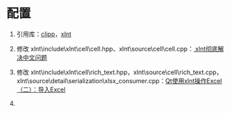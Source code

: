 # 配置

1. 引用库：[clipp](https://github.com/muellan/clipp/releases/tag/v1.2.3)，[xlnt](https://github.com/tfussell/xlnt/releases/tag/v1.5.0)

2. 修改 xlnt\include\xlnt\cell\cell.hpp、xlnt\source\cell\cell.cpp：[
xlnt彻底解决中文问题
](https://blog.csdn.net/pipi0714/article/details/104757233)

3. 修改 xlnt\include\xlnt\cell\rich_text.hpp，xlnt\source\cell\rich_text.cpp，xlnt\source\detail\serialization\xlsx_consumer.cpp：[Qt使用xlnt操作Excel（二）：导入Excel](https://blog.csdn.net/baidu_30570701/article/details/89437242)

4. 